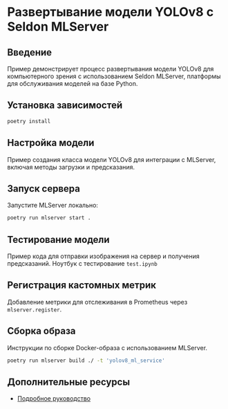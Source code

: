 # Развертывание модели YOLOv8 с Seldon MLServer

## Введение
Пример демонстрирует процесс развертывания модели YOLOv8 для компьютерного зрения с использованием Seldon MLServer, платформы для обслуживания моделей на базе Python.

## Установка зависимостей
```bash
poetry install
```

## Настройка модели
Пример создания класса модели YOLOv8 для интеграции с MLServer, включая методы загрузки и предсказания.

## Запуск сервера
Запустите MLServer локально:

```bash
poetry run mlserver start .
```

## Тестирование модели
Пример кода для отправки изображения на сервер и получения предсказаний. Ноутбук с тестирование `test.ipynb`

## Регистрация кастомных метрик
Добавление метрики для отслеживания в Prometheus через `mlserver.register`.

## Сборка образа
Инструкции по сборке Docker-образа с использованием MLServer.

```bash
poetry run mlserver build ./ -t 'yolov8_ml_service'
```

## Дополнительные ресурсы
- [Подробное руководство](https://ml-system-design.ru/blog/inference/deploy-model-with-seldon-mlserver)
